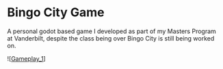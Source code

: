 # Bingo City Game
A personal godot based game I developed as part of my Masters Program at Vanderbilt, despite the class being over Bingo City is still being worked on.

![[Gameplay_1](https://github.com/Nelsontorresjr330/Bingo-City-Game/Picture1.png?raw=true)]
